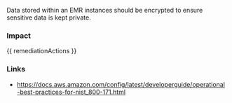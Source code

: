 
Data stored within an EMR instances should be encrypted to ensure sensitive data is kept private.


### Impact
<!-- Add Impact here -->

<!-- DO NOT CHANGE -->
{{ remediationActions }}

### Links
- https://docs.aws.amazon.com/config/latest/developerguide/operational-best-practices-for-nist_800-171.html


